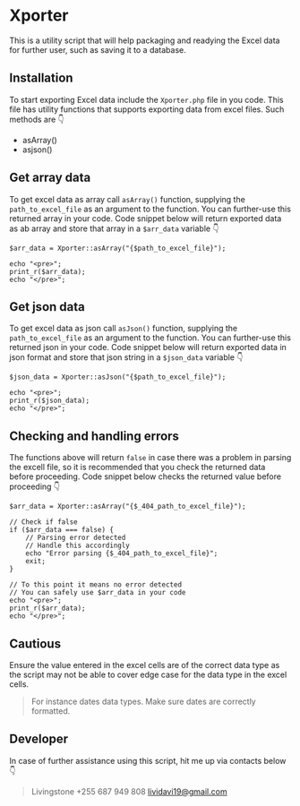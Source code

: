 # Xporter
This is a utility script that will help packaging and readying the Excel data for further user, such as saving it to a database.

## Installation
To start exporting Excel data include the `Xporter.php` file in you code. This file has utility functions that supports exporting data from excel files. Such methods are :point_down:
- asArray()
- asjson()

## Get array data
To get excel data as array call `asArray()` function, supplying the `path_to_excel_file` as an argument to the function. You can further-use this returned array in your code. Code snippet below will return exported data as ab array and store that array in a `$arr_data` variable :point_down:
```
$arr_data = Xporter::asArray("{$path_to_excel_file}");

echo "<pre>";
print_r($arr_data);
echo "</pre>";
```

## Get json data
To get excel data as json call `asJson()` function, supplying the `path_to_excel_file` as an argument to the function. You can further-use this returned json in your code. Code snippet below will return exported data in json format and store that json string in a `$json_data` variable :point_down:
```
$json_data = Xporter::asJson("{$path_to_excel_file}");

echo "<pre>";
print_r($json_data);
echo "</pre>";
```

## Checking and handling errors
The functions above will return `false` in case there was a problem in parsing the excell file, so it is recommended that you check the returned data before proceeding. Code snippet below checks the returned value before proceeding :point_down:
```
$arr_data = Xporter::asArray("{$_404_path_to_excel_file}");

// Check if false
if ($arr_data === false) {
	// Parsing error detected
	// Handle this accordingly
	echo "Error parsing {$_404_path_to_excel_file}";
	exit;
}

// To this point it means no error detected
// You can safely use $arr_data in your code
echo "<pre>";
print_r($arr_data);
echo "</pre>";
```

## Cautious
Ensure the value entered in the excel cells are of the correct data type as the script may not be able to cover edge case for the data type in the excel cells.
> For instance dates data types.
> Make sure dates are correctly formatted.

## Developer
In case of further assistance using this script, hit me up via contacts below :point_down:
> Livingstone
> +255 687 949 808
> lividavi19@gmail.com
